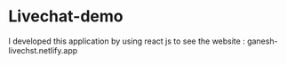 # Livechat-demo
I developed this application by using react js to see the website : ganesh-livechst.netlify.app
